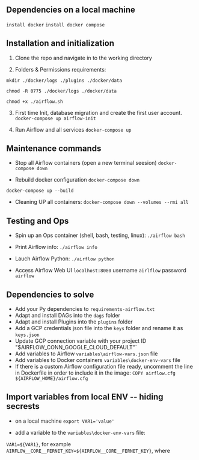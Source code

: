 
## Dependencies on a local machine ##

`install docker`
`install docker compose`


## Installation and initialization ##

1. Clone the repo and navigate in to the working directory

2. Folders & Permissions requirements:

`mkdir ./docker/logs ./plugins ./docker/data`

`chmod -R 0775 ./docker/logs ./docker/data`

`chmod +x ./airflow.sh`

3. First time Init, database migration and create the first user account. 
`docker-compose up airflow-init`

4. Run Airflow and all services
`docker-compose up`


## Maintenance commands  ##

- Stop all Airflow containers (open a new terminal seesion)
`docker-compose down`

- Rebuild docker configuration
`docker-compose down`

`docker-compose up --build`

- Cleaning UP all containers:
`docker-compose down --volumes --rmi all`
 

## Testing and Ops ###

- Spin up an Ops container (shell, bash, testing, linux):
`./airflow bash`

- Print Airflow info:
`./airflow info`

- Lauch Airflow Python:
`./airflow python`

- Access Airflow Web UI
`localhost:8080`   username `airlflow`  password `airflow`

## Dependencies to solve ## 
  - Add your Py dependencies to `requirements-airflow.txt`
  - Adapt and install DAGs into the `dags` folder
  - Adapt and install Plugins into the `plugins` folder
  - Add a GCP credentials json file into the `keys` folder and rename it as `keys.json`
  - Update GCP connection variable with your project ID  "$AIRFLOW_CONN_GOOGLE_CLOUD_DEFAULT"`
  - Add variables to Airflow `variables\airflow-vars.json` file
  - Add variables to Docker containers `variables\docker-env-vars` file
  - If there is a custom Airflow configuration file ready, uncomment the line in Dockerfile in order to include it in the image: `COPY airflow.cfg ${AIRFLOW_HOME}/airflow.cfg`

## Import variables from local ENV -- hiding secrests ## 
- on a local machine `export VAR1='value'`

- add a variable to the `variables\docker-env-vars` file:

`VAR1=${VAR1}`, for example `AIRFLOW__CORE__FERNET_KEY=${AIRFLOW__CORE__FERNET_KEY}`, where 

